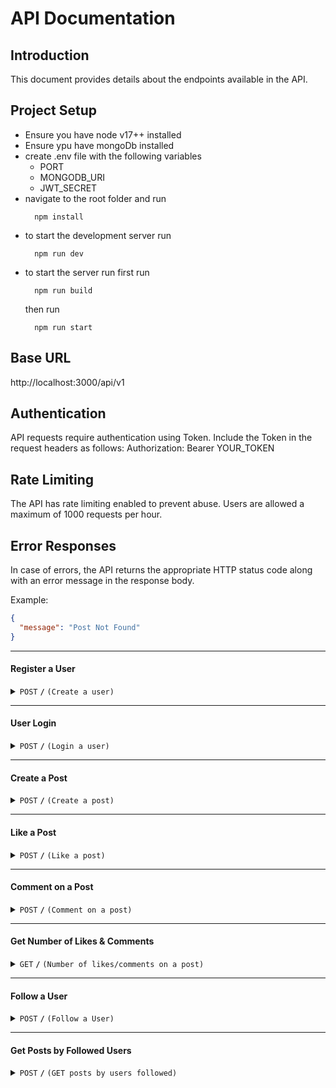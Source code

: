 # API Documentation

## Introduction
This document provides details about the endpoints available in the API.

## Project Setup
- Ensure you have node v17++ installed
- Ensure ypu have mongoDb installed
- create .env file with the following variables
  - PORT
  - MONGODB_URI
  - JWT_SECRET
- navigate to the root folder and run
  ```shell
    npm install
  ```
- to start the development server run
  ```shell
    npm run dev
  ```
- to start the server run first run
  ```shell
    npm run build
  ```
  then run
  ```shell
    npm run start
  ```
## Base URL
http://localhost:3000/api/v1

## Authentication
API requests require authentication using Token. Include the Token in the request headers as follows:
Authorization: Bearer YOUR_TOKEN

## Rate Limiting
The API has rate limiting enabled to prevent abuse. Users are allowed a maximum of 1000 requests per hour.

## Error Responses
In case of errors, the API returns the appropriate HTTP status code along with an error message in the response body.

Example:

```json
{
  "message": "Post Not Found"
}
```
------------------------------------------------------------------------------------------

#### Register a User

<details>
 <summary><code>POST</code> <code><b>/</b></code> <code>(Create a user)</code></summary>


##### Pre-Condtion
<summary>
 None
</summary>

##### Parameters

> | name     |  type     | data type | description                                                           |
> |----------|-----------|-----------|-----------------------------------------------------------------------|
> | username |  required | string    | N/A  |
> | email    |  required | string    | N/A  |
> | password |  required | string    | N/A  |


##### Responses

> | http code | content-type | response                                             |
> |-----------|----|------------------------------------------------------|
> | `201`     | `application/json` | `New User Object`                                    |
> | `401`     | `application/json` | `{"message":"Invalid Credentials"}`                  |
> | `422`     | `application/json` | `{"message":[ { password: "Passwors is required"} ]` |

##### Example cURL

> ```javascript
>  curl -X POST -H "Content-Type: application/json" --data @user.json http://localhost:3000/api/v1/auth/register
> ```
</details>

------------------------------------------------------------------------------------------

#### User Login

<details>
 <summary><code>POST</code> <code><b>/</b></code> <code>(Login a user)</code></summary>


##### Pre-Condtion
<summary>
 None
</summary>

##### Parameters

> | name     |  type     | data type | description                                                           |
> |----------|-----------|-----------|-----------------------------------------------------------------------|
> | email    |  required | string    | N/A  |
> | password |  required | string    | N/A  |


##### Responses

> | http code | content-type | response                                             |
> |-----------|----|------------------------------------------------------|
> | `200`     | `application/json` | `{"token" : "JWT TOKEN"}`                            |
> | `400`     | `application/json` | `{"message":"Invalid Credentials"}`                  |
> | `422`     | `application/json` | `{"message":[ { password: "Passwors is required"} ]` |

##### Example cURL

> ```javascript
>  curl -X POST -H "Content-Type: application/json" --data @user.json http://localhost:3000/api/v1/auth/login
> ```
</details>

------------------------------------------------------------------------------------------

#### Create a Post

<details>
 <summary><code>POST</code> <code><b>/</b></code> <code>(Create a post)</code></summary>


##### Pre-Condtion
<summary>
 Authorization header set with (Bearer TOKEN)
</summary>

##### Parameters

> | name   | type     | data type          | description                  |
> |--------|----------|--------------------|------------------------------|
> | userId | required | string             | User Id of the owner of post |
> | text   | required | string             | The text to post             |
> | media  | optional | media(image,video) | Any optional media           |


##### Responses

> | http code | content-type | response                                     |
> |-----------|----|----------------------------------------------|
> | `200`     | `application/json` | `{"message" : "Post created successfully"}`  |
> | `400`     | `application/json` | `{"message":"Bad Request"}`                  |
> | `401`     | `application/json` | `{"message":"Missing Token"}`                |
> | `422`     | `application/json` | `{"message":[ { text: "Text is required"} ]` |

##### Example cURL

> ```javascript
>  curl -X POST -H "Content-Type: application/json" --data @post.json http://localhost:3000/api/v1/posts/create
> ```
</details>

------------------------------------------------------------------------------------------

#### Like a Post

<details>
 <summary><code>POST</code> <code><b>/</b></code> <code>(Like a post)</code></summary>

##### Pre-Condtion
<summary>
 Authorization header set with (Bearer TOKEN)
</summary>

##### Parameters

> | name   | type     | data type     | description    |
> |--------|----------|---------------|----------------|
> | postId | required | param(string) | Id of the post |


##### Responses

> | http code | content-type | response                                 |
> |-----------|----|------------------------------------------|
> | `200`     | `application/json` | `{"message" : "Post liked successfully"}` |
> | `404`     | `application/json` | `{"message":"Post Not found"}`           |
> | `400`     | `application/json` | `{"message":"Missing Param: postId"}`    |
> | `500`     | `application/json` | `{"message": "Internal Server Error" ]`  |

##### Example cURL

> ```javascript
>  curl -X POST -H "Content-Type: application/json" --data @post.json http://localhost:3000/api/v1/posts/6617c481784018cf3605620a/like
> ```
</details>

------------------------------------------------------------------------------------------

#### Comment on a Post

<details>
 <summary><code>POST</code> <code><b>/</b></code> <code>(Comment on a post)</code></summary>


##### Pre-Condtion
<summary>
 Authorization header set with (Bearer TOKEN)
</summary>

##### Parameters

> | name   | type     | data type     | description    |
> |--------|----------|---------------|----------------|
> | postId | required | param(string) | Id of the post |
> | text   | required | body(string)  | The comment    |



##### Responses

> | http code | content-type | response                                |
> |-----------|----|-----------------------------------------|
> | `200`     | `application/json` | `{"message" : "Post Commented successfully"}` |
> | `404`     | `application/json` | `{"message":"Post Not found"}`          |
> | `400`     | `application/json` | `{"message":"Missing Param: postId"}`   |
> | `500`     | `application/json` | `{"message": "Internal Server Error" ]` |

##### Example cURL

> ```javascript
>  curl -X POST -H "Content-Type: application/json" --data @post.json http://localhost:3000/api/v1/posts/6617c481784018cf3605620a/comment
> ```
</details>

------------------------------------------------------------------------------------------

#### Get Number of Likes & Comments

<details>
 <summary><code>GET</code> <code><b>/</b></code> <code>(Number of likes/comments on a post)</code></summary>

##### Pre-Condtion
<summary>
 Authorization header set with (Bearer TOKEN)
</summary>


##### Parameters

> | name   | type     | data type     | description    |
> |--------|----------|---------------|----------------|
> | postId | required | param(string) | Id of the post |



##### Responses

> | http code | content-type | response                                                                          |
> |-----------|----|-----------------------------------------------------------------------------------|
> | `200`     | `application/json` | `{"message": "Counts Fetched","data": {"numberOfLikes": 1,"numberOfComments": 6}}` |
> | `404`     | `application/json` | `{"message":"Post Not found"}`                                                    |
> | `400`     | `application/json` | `{"message":"Missing Param: postId"}`                                             |
> | `500`     | `application/json` | `{"message": "Internal Server Error" ]`                                           |

##### Example cURL

> ```javascript
>  curl -X GET -H "Content-Type: application/json" --data @post.json http://localhost:3000/api/v1/posts/6617c481784018cf3605620a/likes-comments-count
> ```
</details>


------------------------------------------------------------------------------------------

#### Follow a User

<details>
 <summary><code>POST</code> <code><b>/</b></code> <code>(Follow a User)</code></summary>


##### Pre-Condtion
<summary>
 Authorization header set with (Bearer TOKEN)
</summary>

##### Parameters

> | name   | type     | data type    | description          |
> |--------|----------|--------------|----------------------|
> | userId | required | body(string) | Id of user to follow |



##### Responses

> | http code | content-type | response                                                         |
> |-----------|----|------------------------------------------------------------------|
> | `200`     | `application/json` | `{"message": "User Followed Successfully"}`                      |
> | `404`     | `application/json` | `{"message":"The User You are trying to follow is unavailable"}` |
> | `400`     | `application/json` | `{"message":"Missing Param: userId"}`                            |
> | `500`     | `application/json` | `{"message": "Internal Server Error" ]`                          |

##### Example cURL

> ```javascript
>  curl -X GET -H "Content-Type: application/json" --data userId='ecbdueii3672bdb' http://localhost:3000/api/v1/users/follow
> ```
</details>


------------------------------------------------------------------------------------------

#### Get Posts by Followed Users

<details>
 <summary><code>POST</code> <code><b>/</b></code> <code>(GET posts by users followed)</code></summary>


##### Pre-Condtion
<summary>
 Authorization header set with (Bearer TOKEN)
</summary>

##### Parameters

> | name | type | data type | description |
> |------|------|-----------|-------------|
> | None | N/A  | N/A       | N/A         |



##### Responses

> | http code | content-type | response                                               |
> |-----------|----|--------------------------------------------------------|
> | `200`     | `application/json` | `{"message": "Posts by following fetched", data: [{}]` |
> | `404`     | `application/json` | `{"message":"You are not following any Users"}`        |
> | `401`     | `application/json` | `{"message":"Mising Token"}`                           |
> | `500`     | `application/json` | `{"message": "Internal Server Error" ]`                |

##### Example cURL

> ```javascript
>  curl -X GET -H "Content-Type: application/json" http://localhost:3000/api/v1/posts/following
> ```
</details>